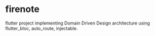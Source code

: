 # firenote
flutter project implementing Domain Driven Design architecture 
using flutter_bloc, auto_route, injectable. 
